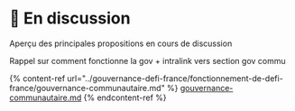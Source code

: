 # 💬 En discussion

Aperçu des principales propositions en cours de discussion



Rappel sur comment fonctionne la gov + intralink vers section gov commu

{% content-ref url="../gouvernance-defi-france/fonctionnement-de-defi-france/gouvernance-communautaire.md" %}
[gouvernance-communautaire.md](../gouvernance-defi-france/fonctionnement-de-defi-france/gouvernance-communautaire.md)
{% endcontent-ref %}
